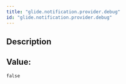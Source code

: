 ```yaml
---
title: "glide.notification.provider.debug"
id: "glide.notification.provider.debug"
---
```

## Description



## Value: 
```
false
```